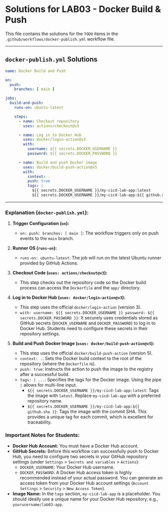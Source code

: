 # Solutions for LAB03 - Docker Build & Push

This file contains the solutions for the `TODO` items in the `.github/workflows/docker-publish.yml` workflow file.

---

## `docker-publish.yml` Solutions

```yaml
name: Docker Build and Push

on:
  push:
    branches: [ main ]

jobs:
  build-and-push:
    runs-on: ubuntu-latest

    steps:
      - name: Checkout repository
        uses: actions/checkout@v3

      - name: Log in to Docker Hub
        uses: docker/login-action@v3
        with:
          username: ${{ secrets.DOCKER_USERNAME }}
          password: ${{ secrets.DOCKER_PASSWORD }}

      - name: Build and push Docker image
        uses: docker/build-push-action@v5
        with:
          context: .
          push: true
          tags: |
            ${{ secrets.DOCKER_USERNAME }}/my-cicd-lab-app:latest
            ${{ secrets.DOCKER_USERNAME }}/my-cicd-lab-app:${{ github.sha }}
```

---

### Explanation (`docker-publish.yml`):

1.  **Trigger Configuration (`on`):**
    *   `on: push: branches: [ main ]`: The workflow triggers only on push events to the `main` branch.

2.  **Runner OS (`runs-on`):**
    *   `runs-on: ubuntu-latest`: The job will run on the latest Ubuntu runner provided by GitHub Actions.

3.  **Checkout Code (`uses: actions/checkout@v3`):**
    *   This step checks out the repository code so the Docker build process can access the `Dockerfile` and the `app/` directory.

4.  **Log in to Docker Hub (`uses: docker/login-action@v3`):**
    *   This step uses the official `docker/login-action` (version 3).
    *   `with: username: ${{ secrets.DOCKER_USERNAME }} password: ${{ secrets.DOCKER_PASSWORD }}`: It securely uses credentials stored as GitHub secrets (`DOCKER_USERNAME` and `DOCKER_PASSWORD`) to log in to Docker Hub. Students need to configure these secrets in their repository settings.

5.  **Build and Push Docker Image (`uses: docker/build-push-action@v5`):**
    *   This step uses the official `docker/build-push-action` (version 5).
    *   `context: .`: Sets the Docker build context to the root of the repository (where the `Dockerfile` is).
    *   `push: true`: Instructs the action to push the image to the registry after a successful build.
    *   `tags: | ...`: Specifies the tags for the Docker image. Using the pipe `|` allows for multi-line input.
        *   `${{ secrets.DOCKER_USERNAME }}/my-cicd-lab-app:latest`: Tags the image with `latest`. Replace `my-cicd-lab-app` with a preferred repository name.
        *   `${{ secrets.DOCKER_USERNAME }}/my-cicd-lab-app:${{ github.sha }}`: Tags the image with the commit SHA. This provides a unique tag for each commit, which is excellent for traceability.

### Important Notes for Students:

*   **Docker Hub Account:** You must have a Docker Hub account.
*   **GitHub Secrets:** Before this workflow can successfully push to Docker Hub, you need to configure two secrets in your GitHub repository settings (under `Settings` > `Secrets and variables` > `Actions`):
    *   `DOCKER_USERNAME`: Your Docker Hub username.
    *   `DOCKER_PASSWORD`: A Docker Hub access token is highly recommended instead of your actual password. You can generate an access token from your Docker Hub account settings (`Account Settings` > `Security` > `New Access Token`).
*   **Image Name:** In the `tags` section, `my-cicd-lab-app` is a placeholder. You should ideally use a unique name for your Docker Hub repository, e.g., `yourusername/lab03-app`. 
